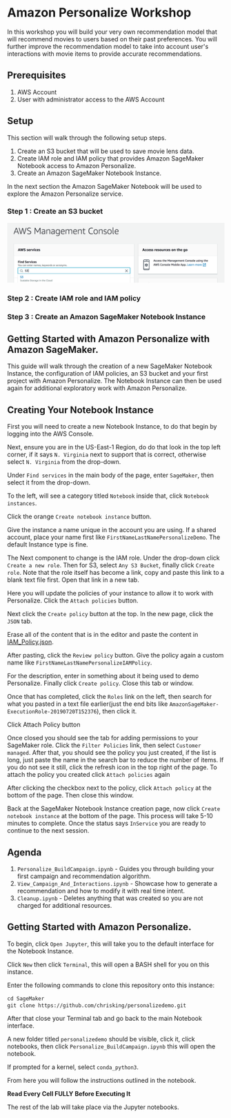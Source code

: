 # Amazon Personalize Workshop

In this workshop you will build your very own recommendation model that will recommend movies to users based on their past preferences. You will further improve the recommendation model to take into account user's interactions with movie items to provide accurate recommendations.


## Prerequisites

1. AWS Account
2. User with administrator access to the AWS Account

## Setup

This section will walk through the following setup steps.

1. Create an S3 bucket that will be used to save movie lens data.
2. Create IAM role and IAM policy that provides Amazon SageMaker Notebook access to Amazon Personalize.
3. Create an Amazon SageMaker Notebook Instance.

In the next section the Amazon SageMaker Notebook will be used to explore the Amazon Personalize service.

### Step 1 : Create an S3 bucket

![Alt text](./screenshots/S3Create/S3ServiceSearch.png)


### Step 2 : Create IAM role and IAM policy

### Step 3 : Create an Amazon SageMaker Notebook Instance





## Getting Started with Amazon Personalize with Amazon SageMaker.

This guide will walk through the creation of a new SageMaker Notebook Instance, the configuration of IAM policies, an S3 bucket
and your first project with Amazon Personalize. The Notebook Instance can then be used again for additional exploratory work with 
Amazon Personalize.


## Creating Your Notebook Instance

First you will need to create a new Notebook Instance, to do that begin by logging into the AWS Console.

Next, ensure you are in the US-East-1 Region, do do that look in the top left corner, if it says `N. Virginia` next to support
that is correct, otherwise select `N. Virginia` from the drop-down.

Under `Find services` in the main body of the page, enter `SageMaker`, then select it from the drop-down.

To the left, will see a category titled `Notebook` inside that, click `Notebook instances`.

Click the orange `Create notebook instance` button.

Give the instance a name unique in the account you are using. If a shared account, place your name first like `FirstNameLastNamePersonalizeDemo`. The default Instance
type is fine. 

The Next component to change is the IAM role. Under the drop-down click `Create a new role`. Then for S3, select `Any S3 Bucket`, finally click `Create role`. 
Note that the role itself has become a link, copy and paste this link to a blank text file first. Open that link in a new tab. 

Here you will update the policies of your instance to allow it to work with Personalize. Click the `Attach policies` button.

Next click the `Create policy` button at the top. In the new page, click the `JSON` tab.

Erase all of the content that is in the editor and paste the content in [IAM_Policy.json](IAM_Policy.json).

After pasting, click the `Review policy` button. Give the policy again a custom name like `FirstNameLastNamePersonalizeIAMPolicy`.

For the description, enter in something about it being used to demo Personalize. Finally click `Create policy`. Close this tab or window.

Once that has completed, click the `Roles` link on the left, then search for what you pasted in a text file earlier(just the end bits like `AmazonSageMaker-ExecutionRole-20190720T152376`), then click it.

Click Attach Policy button

Once closed you should see the tab for adding permissions to your SageMaker role. Click the `Filter Policies` link, then select
`Customer managed`. After that, you should see the policy you just created, if the list is long, just paste the name in the search bar to reduce the number of items. If you do not see it still, click the refresh icon in the top right of the page. To attach the policy you created click `Attach policies` again 

After clicking the checkbox next to the policy, click `Attach policy` at the bottom of the page. Then close this window.

Back at the SageMaker Notebook Instance creation page, now click `Create notebook instance` at the bottom of the page. This process will take 5-10 minutes to complete. Once the status says `InService` you are ready to continue to the 
next session.

## Agenda

1. `Personalize_BuildCampaign.ipynb`  - Guides you through building your first campaign and recommendation algorithm. 
2. `View_Campaign_And_Interactions.ipynb` - Showcase how to generate a recommendation and how to modify it with real time intent. 
3. `Cleanup.ipynb` - Deletes anything that was created so you are not charged for additional resources.


## Getting Started with Amazon Personalize.

To begin, click `Open Jupyter`, this will take you to the default interface for the Notebook Instance.

Click `New` then click `Terminal`, this will open a BASH shell for you on this instance. 

Enter the following commands to clone this repository onto this instance:

```
cd SageMaker
git clone https://github.com/chrisking/personalizedemo.git
```

After that close your Terminal tab and go back to the main Notebook interface.

A new folder titled `personalizedemo` should be visible, click it, click notebooks, then click `Personalize_BuildCampaign.ipynb` this will open the notebook.

If prompted for a kernel, select `conda_python3`.

From here you will follow the instructions outlined in the notebook. 

**Read Every Cell FULLY Before Executing It**


The rest of the lab will take place via the Jupyter notebooks. 


